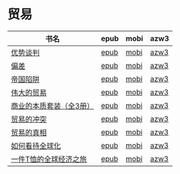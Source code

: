 # 贸易

| 书名 | epub | mobi | azw3 |
| --- | --- | --- | --- |
| [优势谈判](http://ct.dalanmei.com/f/31084289-582394418-a22ab4) | [epub](http://ct.dalanmei.com/f/31084289-582394418-a22ab4) | [mobi](http://ct.dalanmei.com/f/31084289-582388651-76a76b) | [azw3](http://ct.dalanmei.com/f/31084289-582391898-e76b3c) |
| [偏差](http://ct.dalanmei.com/f/31084289-577384179-9ff09c) | [epub](http://ct.dalanmei.com/f/31084289-577384179-9ff09c) | [mobi](http://ct.dalanmei.com/f/31084289-577383583-edad55) | [azw3](http://ct.dalanmei.com/f/31084289-577385758-8afc1d) |
| [帝国陷阱](http://ct.dalanmei.com/f/31084289-570271815-ada3e8) | [epub](http://ct.dalanmei.com/f/31084289-570271815-ada3e8) | [mobi](http://ct.dalanmei.com/f/31084289-570129206-763f2a) | [azw3](http://ct.dalanmei.com/f/31084289-571410463-ff17b7) |
| [伟大的贸易](http://ct.dalanmei.com/f/31084289-572087711-e2239f) | [epub](http://ct.dalanmei.com/f/31084289-572087711-e2239f) | [mobi](http://ct.dalanmei.com/f/31084289-571728637-eecc2f) | [azw3](http://ct.dalanmei.com/f/31084289-572112710-58ac28) |
| [商业的本质套装（全3册）](http://ct.dalanmei.com/f/31084289-571814323-89e37d) | [epub](http://ct.dalanmei.com/f/31084289-571814323-89e37d) | [mobi](http://ct.dalanmei.com/f/31084289-571543685-1ec07d) | [azw3](http://ct.dalanmei.com/f/31084289-572196640-705d91) |
| [贸易的冲突](http://ct.dalanmei.com/f/31084289-571818819-c1062b) | [epub](http://ct.dalanmei.com/f/31084289-571818819-c1062b) | [mobi](http://ct.dalanmei.com/f/31084289-571548326-987605) | [azw3](http://ct.dalanmei.com/f/31084289-572198892-6bc07c) |
| [贸易的真相](http://ct.dalanmei.com/f/31084289-571908841-388bbd) | [epub](http://ct.dalanmei.com/f/31084289-571908841-388bbd) | [mobi](http://ct.dalanmei.com/f/31084289-571555664-ac31e3) | [azw3](http://ct.dalanmei.com/f/31084289-572203134-c9d738) |
| [如何看待全球化](http://ct.dalanmei.com/f/31084289-571773902-f34eb0) | [epub](http://ct.dalanmei.com/f/31084289-571773902-f34eb0) | [mobi](http://ct.dalanmei.com/f/31084289-571496078-54b06f) | [azw3](http://ct.dalanmei.com/f/31084289-571918785-26ef80) |
| [一件T恤的全球经济之旅](http://ct.dalanmei.com/f/31084289-571735468-a44d28) | [epub](http://ct.dalanmei.com/f/31084289-571735468-a44d28) | [mobi](http://ct.dalanmei.com/f/31084289-571584496-57b2ed) | [azw3](http://ct.dalanmei.com/f/31084289-571853250-9e4409) |
